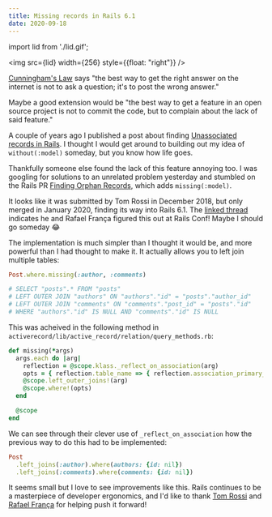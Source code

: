 ```yaml
---
title: Missing records in Rails 6.1
date: 2020-09-18
---
```


import lid from './lid.gif';

<img src={lid} width={256} style={{float: "right"}} />

[Cunningham's Law](https://meta.wikimedia.org/wiki/Cunningham%27s_Law) says "the
best way to get the right answer on the internet is not to ask a question; it's
to post the wrong answer."

Maybe a good extension would be "the best way to get a feature in an open source
project is not to commit the code, but to complain about the lack of said
feature."

A couple of years ago I published a post about finding
[Unassociated records in Rails](/unassociated). I thought I would get around to
building out my idea of `without(:model)` someday, but you know how life goes.

Thankfully someone else found the lack of this feature annoying too. I was
googling for solutions to an unrelated problem yesterday and stumbled on the
Rails PR
[Finding Orphan Records](https://github.com/rails/rails/pull/34727/files), which
adds `missing(:model)`.

It looks like it was submitted by Tom Rossi in December 2018, but only merged in
January 2020, finding its way into Rails 6.1. The
[linked thread](https://groups.google.com/g/rubyonrails-core/c/sT8uzQb8Oa8)
indicates he and Rafael França figured this out at Rails Conf! Maybe I should go
someday 😂

The implementation is much simpler than I thought it would be, and more powerful
than I had thought to make it. It actually allows you to left join multiple
tables:

```rb
Post.where.missing(:author, :comments)

# SELECT "posts".* FROM "posts"
# LEFT OUTER JOIN "authors" ON "authors"."id" = "posts"."author_id"
# LEFT OUTER JOIN "comments" ON "comments"."post_id" = "posts"."id"
# WHERE "authors"."id" IS NULL AND "comments"."id" IS NULL
```

This was acheived in the following method in
`activerecord/lib/active_record/relation/query_methods.rb`:

```rb
def missing(*args)
  args.each do |arg|
    reflection = @scope.klass._reflect_on_association(arg)
    opts = { reflection.table_name => { reflection.association_primary_key => nil } }
    @scope.left_outer_joins!(arg)
    @scope.where!(opts)
  end

  @scope
end
```

We can see through their clever use of `_reflect_on_association` how the
previous way to do this had to be implemented:

```rb
Post
  .left_joins(:author).where(authors: {id: nil})
  .left_joins(:comments).where(comments: {id: nil})
```

It seems small but I love to see improvements like this. Rails continues to be a
masterpiece of developer ergonomics, and I'd like to thank
[Tom Rossi](https://twitter.com/tomrossi7) and
[Rafael França](https://twitter.com/rafaelfranca) for helping push it forward!
